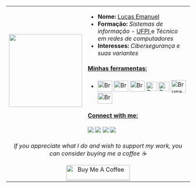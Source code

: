 <table>
  <tr>
    <td><img src="https://user-images.githubusercontent.com/125845662/233226418-06198584-876a-43ae-ac1a-4412809424b9.gif" width="200"></td>
    <td>
        <ul>
          <li><strong>Nome:</strong> <a href="https://www.instagram.com/lucashanm/">Lucas Emanuel</a></li>
          <li><strong>Formação:</strong> <em>Sistemas de informação - </em> <a href="https://ufpi.br/">UFPI </a> e <em> Técnico em redes de computadores</em> </a></li>
  <li><strong>Interesses:</strong> <em>Cibersegurança e suas variantes</em></li>
        </ul>
      <h4><ins>Minhas ferramentas:</ins></h4>
      <ul>
        <li>
          <img align="center" alt="Bruna-HTML" height="30" width="40" src="https://cdn.jsdelivr.net/gh/devicons/devicon/icons/c/c-plain.svg">
          <img align="center" alt="Bruna-Js" height="30" width="40" src="https://cdn.jsdelivr.net/gh/devicons/devicon/icons/python/python-original.svg">
          <img align="center" alt="Bruna-HTML" height="30" width="40" src="https://cdn.jsdelivr.net/gh/devicons/devicon/icons/javascript/javascript-original.svg">
          <img align="center" alt="Bruna-Js" height="25" width="30" src="https://cdn.jsdelivr.net/gh/devicons/devicon/icons/html5/html5-original.svg">
          <img align="center" alt="Bruna-Js" height="25" width="30" src="https://cdn.jsdelivr.net/gh/devicons/devicon/icons/css3/css3-original.svg">
          <img align="center" alt="Bruna-HTML" height="35" width="40" src="https://cdn.jsdelivr.net/gh/devicons/devicon/icons/php/php-original.svg">
          <img align="center" alt="Bruna-Js" height="30" width="40" src="https://cdn.jsdelivr.net/gh/devicons/devicon/icons/mysql/mysql-original.svg">
        </li>
      </ul>
        <h4><ins>Connect with me:</ins></h4>
          <a href="mailto:tahanimachowdhury@gmail.com"><img src="https://img.icons8.com/dusk/40/000000/apple-mail.png"/></a>
          <a href="https://tahanima.github.io/"><img src="https://img.icons8.com/dusk/40/000000/internet--v1.png"/></a>
          <a href="https://twitter.com/TahanimaC"><img src="https://img.icons8.com/dusk/40/000000/twitter-circled.png"/></a>
          <a href="https://www.linkedin.com/in/tahanima-chowdhury/"><img src="https://img.icons8.com/dusk/40/000000/linkedin.png"/></a>
    </td>
  </tr>
  <tr>
    <td align="center" colspan="2">
      <p><i>If you appreciate what I do and wish to support my work, you can consider buying me a coffee ☕</i></p>
      <a href="https://www.buymeacoffee.com/tahanima" target="_blank"><img src="https://www.buymeacoffee.com/assets/img/custom_images/orange_img.png" alt="Buy Me A Coffee" style="height: 41px !important;width: 174px !important;box-shadow: 0px 3px 2px 0px rgba(190, 190, 190, 0.5) !important;-webkit-box-shadow: 0px 3px 2px 0px rgba(190, 190, 190, 0.5) !important;" ></a>
    </td>
  </tr>
</table>
